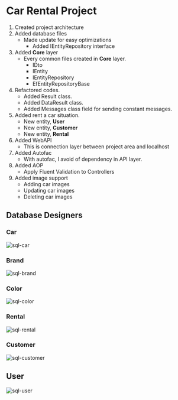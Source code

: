 # Car Rental Project

1. Created project architecture
2. Added database files
    - Made update for easy optimizations
      - Added IEntityRepository interface
3. Added **Core** layer
    - Every common files created in **Core** layer.
      - IDto
      - IEntity
      - IEntityRepository
      - EfEntityRepositoryBase
4. Refactored codes.
    - Added Result class.
    - Added DataResult class.
    - Added Messages class field for sending constant messages.
5. Added rent a car situation.
    - New entity, **User**
    - New entity, **Customer**
    - New entity, **Rental**
6. Added WebAPI
    - This is connection layer between project area and localhost
7. Added Autofac
    - With autofac, I avoid of dependency in API layer.
8. Added AOP
    - Apply Fluent Validation to Controllers
9. Added image support
    - Adding car images
    - Updating car images
    - Deleting car images 

## **Database Designers**

### Car
![sql-car](https://user-images.githubusercontent.com/51711350/108781947-c5822500-757b-11eb-963b-f17dc4e4ab16.png)

### Brand
![sql-brand](https://user-images.githubusercontent.com/51711350/108781970-ce72f680-757b-11eb-8604-1bbbfb64fda4.png)

### Color
![sql-color](https://user-images.githubusercontent.com/51711350/108781972-cfa42380-757b-11eb-8e6d-e1c738c0c880.png)

### Rental
![sql-rental](https://user-images.githubusercontent.com/51711350/108781986-d5016e00-757b-11eb-918f-5cdc1e92e266.png)

### Customer
![sql-customer](https://user-images.githubusercontent.com/51711350/108782004-db8fe580-757b-11eb-9e4f-094b3b951551.png)

## User
![sql-user](https://user-images.githubusercontent.com/51711350/108781998-d894f500-757b-11eb-9e71-03720bd685ac.png)
